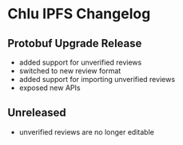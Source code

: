 # Chlu IPFS Changelog

## Protobuf Upgrade Release

- added support for unverified reviews
- switched to new review format
- added support for importing unverified reviews
- exposed new APIs

## Unreleased

- unverified reviews are no longer editable